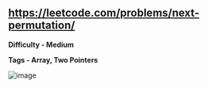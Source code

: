 ## https://leetcode.com/problems/next-permutation/

**Difficulty - Medium**

**Tags - Array, Two Pointers**

![image](https://user-images.githubusercontent.com/84087089/183248774-af87cdb1-2cdd-4c7b-9617-461762fe5519.png)

